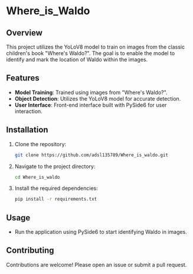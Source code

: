 # Where_is_Waldo

## Overview
This project utilizes the YoLoV8 model to train on images from the classic children's book "Where's Waldo?". The goal is to enable the model to identify and mark the location of Waldo within the images.

## Features
- **Model Training**: Trained using images from "Where's Waldo?".
- **Object Detection**: Utilizes the YoLoV8 model for accurate detection.
- **User Interface**: Front-end interface built with PySide6 for user interaction.

## Installation
1. Clone the repository:
   ```bash
   git clone https://github.com/adsl135789/Where_is_waldo.git
   ```
2. Navigate to the project directory:
   ```bash
   cd Where_is_waldo
   ```
3. Install the required dependencies:
   ```bash
   pip install -r requirements.txt
   ```

## Usage
- Run the application using PySide6 to start identifying Waldo in images.

## Contributing
Contributions are welcome! Please open an issue or submit a pull request.

